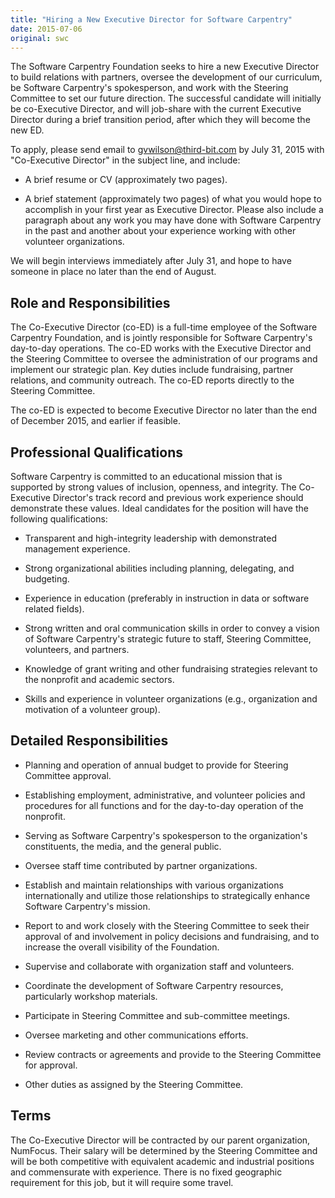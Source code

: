 ```yaml
---
title: "Hiring a New Executive Director for Software Carpentry"
date: 2015-07-06
original: swc
---
```

<p>
  The Software Carpentry Foundation seeks to hire a new Executive Director to build relations with partners,
  oversee the development of our curriculum,
  be Software Carpentry's spokesperson,
  and work with the Steering Committee to set our future direction.
  The successful candidate will initially be co-Executive Director,
  and will job-share with the current Executive Director during a brief transition period,
  after which they will become the new ED.
</p>
<p>
  To apply, please send email to <a href="mailto:gvwilson@third-bit.com">gvwilson@third-bit.com</a> by July 31, 2015
  with "Co-Executive Director" in the subject line, and include:
</p>
<ul>
  <li>
    <p>
      A brief resume or CV (approximately two pages).
    </p>
  </li>
  <li>
    <p>
      A brief statement (approximately two pages) of what you would hope to accomplish in your first year as Executive Director.
      Please also include a paragraph about any work you may have done with Software Carpentry in the past
      and another about your experience working with other volunteer organizations.
    </p>
  </li>
</ul>
<p>
  We will begin interviews immediately after July 31, and hope to have someone in place no later than the end of August.
</p>
<h2>Role and Responsibilities</h2>
<p>
  The Co-Executive Director (co-ED) is a full-time employee of the Software Carpentry Foundation,
  and is jointly responsible for Software Carpentry's day-to-day operations.
  The co-ED works with the Executive Director and the Steering Committee to oversee the administration of our programs and implement our strategic plan.
  Key duties include fundraising, partner relations, and community outreach.
  The co-ED reports directly to the Steering Committee.
</p>
<p>
  The co-ED is expected to become Executive Director no later than the end of December 2015,
  and earlier if feasible.
</p>
<h2>Professional Qualifications</h2>
<p>
  Software Carpentry is committed to an educational mission that is supported by strong values of inclusion, openness, and integrity.
  The Co-Executive Director's track record and previous work experience should demonstrate these values.
  Ideal candidates for the position will have the following qualifications:
</p>
<ul>
  <li>
    <p>
      Transparent and high-integrity leadership with demonstrated management experience.
    </p>
  </li>
  <li>
    <p>
      Strong organizational abilities including planning, delegating, and budgeting.
    </p>
  </li>
  <li>
    <p>
      Experience in education (preferably in instruction in data or software related fields).
    </p>
  </li>
  <li>
    <p>
      Strong written and oral communication skills in order to convey a vision of Software Carpentry's strategic future
      to staff, Steering Committee, volunteers, and partners.
    </p>
  </li>
  <li>
    <p>
      Knowledge of grant writing and other fundraising strategies relevant to the nonprofit and academic sectors.
    </p>
  </li>
  <li>
    <p>
      Skills and experience in volunteer organizations (e.g., organization and motivation of a volunteer group).
    </p>
  </li>
</ul>
<h2>Detailed Responsibilities</h2>
<ul>
  <li>
    <p>
      Planning and operation of annual budget to provide for Steering Committee approval.
    </p>
  </li>
  <li>
    <p>
      Establishing employment, administrative, and volunteer policies and procedures
      for all functions and for the day-to-day operation of the nonprofit.
    </p>
  </li>
  <li>
    <p>
      Serving as Software Carpentry's spokesperson to the organization's constituents, the media, and the general public.
    </p>
  </li>
  <li>
    <p>
      Oversee staff time contributed by partner organizations.
    </p>
  </li>
  <li>
    <p>
      Establish and maintain relationships with various organizations internationally
      and utilize those relationships to strategically enhance Software Carpentry's mission.
    </p>
  </li>
  <li>
    <p>
      Report to and work closely with the Steering Committee to seek their approval of and involvement in policy decisions and fundraising,
      and to increase the overall visibility of the Foundation.
    </p>
  </li>
  <li>
    <p>
      Supervise and collaborate with organization staff and volunteers.
    </p>
  </li>
  <li>
    <p>
      Coordinate the development of Software Carpentry resources, particularly workshop materials.
    </p>
  </li>
  <li>
    <p>
      Participate in Steering Committee and sub-committee meetings.
    </p>
  </li>
  <li>
    <p>
      Oversee marketing and other communications efforts.
    </p>
  </li>
  <li>
    <p>
      Review contracts or agreements and provide to the Steering Committee for approval.
    </p>
  </li>
  <li>
    <p>
      Other duties as assigned by the Steering Committee.
    </p>
  </li>
</ul>
<h2>Terms</h2>
<p>
  The Co-Executive Director will be contracted by our parent organization, NumFocus.
  Their salary will be determined by the Steering Committee and will be both
  competitive with equivalent academic and industrial positions
  and commensurate with experience.
  There is no fixed geographic requirement for this job, but it will require some travel.
</p>
